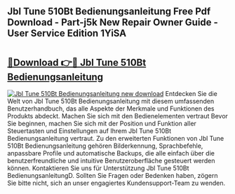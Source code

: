 ## Jbl Tune 510Bt Bedienungsanleitung Free Pdf Download - Part-j5k New Repair Owner Guide - User Service Edition 1YiSA

# <h2><a href="http://df59xqx.blite.top/?on=Jbl+Tune+510Bt+Bedienungsanleitung">🔗Download 👉🔴 Jbl Tune 510Bt Bedienungsanleitung</a></h2>

[![Jbl Tune 510Bt Bedienungsanleitung new download](https://i.imgur.com/lujVjoI.png)](http://df59xqx.blite.top/?on=Jbl+Tune+510Bt+Bedienungsanleitung)
Entdecken Sie die Welt von Jbl Tune 510Bt Bedienungsanleitung mit diesem umfassenden Benutzerhandbuch, das alle Aspekte der Merkmale und Funktionen des Produkts abdeckt. Machen Sie sich mit den Bedienelementen vertraut Bevor Sie beginnen, machen Sie sich mit der Position und Funktion aller Steuertasten und Einstellungen auf Ihrem Jbl Tune 510Bt Bedienungsanleitung vertraut. Zu den erweiterten Funktionen von Jbl Tune 510Bt Bedienungsanleitung gehören Bilderkennung, Sprachbefehle, anpassbare Profile und automatische Backups, die alle einfach über die benutzerfreundliche und intuitive Benutzeroberfläche gesteuert werden können. Kontaktieren Sie uns für Unterstützung Jbl Tune 510Bt BedienungsanleitungD. Sollten Sie Fragen oder Bedenken haben, zögern Sie bitte nicht, sich an unser engagiertes Kundensupport-Team zu wenden.

